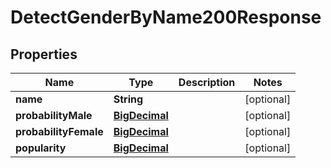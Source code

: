 

# DetectGenderByName200Response

## Properties

Name | Type | Description | Notes
------------ | ------------- | ------------- | -------------
**name** | **String** |  |  [optional]
**probabilityMale** | [**BigDecimal**](BigDecimal.md) |  |  [optional]
**probabilityFemale** | [**BigDecimal**](BigDecimal.md) |  |  [optional]
**popularity** | [**BigDecimal**](BigDecimal.md) |  |  [optional]




